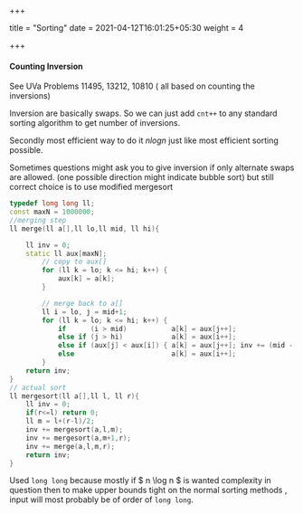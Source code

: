 +++

title = "Sorting"
date = 2021-04-12T16:01:25+05:30
weight = 4

+++

#### Counting Inversion 

See UVa Problems 11495, 13212, 10810 ( all based on counting the inversions)

Inversion are basically swaps. So we can just add `cnt++` to any standard sorting algorithm to get number of inversions.

Secondly most efficient way to do it $nlogn$ just like most efficient sorting possible.

Sometimes questions might ask you to give inversion if only alternate swaps are allowed. (one possible direction might indicate bubble sort) but still correct choice is to use modified mergesort

````c++
typedef long long ll;
const maxN = 1000000;
//merging step
ll merge(ll a[],ll lo,ll mid, ll hi){

    ll inv = 0;
    static ll aux[maxN];
        // copy to aux[]
        for (ll k = lo; k <= hi; k++) {
            aux[k] = a[k];
        }

        // merge back to a[]
        ll i = lo, j = mid+1;
        for (ll k = lo; k <= hi; k++) {
            if      (i > mid)           a[k] = aux[j++];
            else if (j > hi)            a[k] = aux[i++];
            else if (aux[j] < aux[i]) { a[k] = aux[j++]; inv += (mid - i + 1); }
            else                        a[k] = aux[i++];
        }
    return inv;
}
// actual sort
ll mergesort(ll a[],ll l, ll r){
    ll inv = 0;
    if(r<=l) return 0;
    ll m = l+(r-l)/2;
    inv += mergesort(a,l,m);
    inv += mergesort(a,m+1,r);
    inv += merge(a,l,m,r);
    return inv;
}
````

 Used `long long` because mostly if $ n \log n $ is wanted complexity in question then to make upper bounds tight on the normal sorting methods , input will most probably be of order of `long long`.

